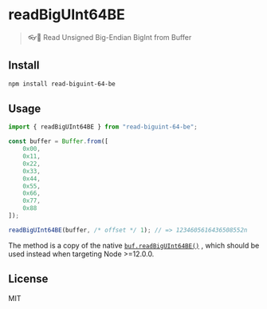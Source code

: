 # readBigUInt64BE

> 👓💯 Read Unsigned Big-Endian BigInt from Buffer

## Install

```bash
npm install read-biguint-64-be
```

## Usage

```js
import { readBigUInt64BE } from "read-biguint-64-be";

const buffer = Buffer.from([
    0x00,
    0x11,
    0x22,
    0x33,
    0x44,
    0x55,
    0x66,
    0x77,
    0x88
]);

readBigUInt64BE(buffer, /* offset */ 1); // => 1234605616436508552n
```

The method is a copy of the native
[`buf.readBigUInt64BE()`](https://nodejs.org/docs/latest-v13.x/api/buffer.html#buffer_buf_readbiguint64be_offset)
, which should be used instead when targeting Node >=12.0.0.

## License

MIT
